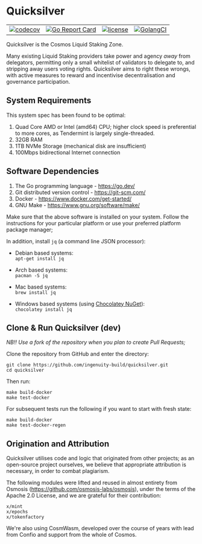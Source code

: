 # Quicksilver


|                                                                                                                                                |                                                                                                                                                                    |                                                                                                                                                       |                                                                                                                                                      |
|------------------------------------------------------------------------------------------------------------------------------------------------|--------------------------------------------------------------------------------------------------------------------------------------------------------------------|-------------------------------------------------------------------------------------------------------------------------------------------------------|------------------------------------------------------------------------------------------------------------------------------------------------------|
| [![codecov](https://codecov.io/gh/ingenuity-build/quicksilver/branch/main/graph/badge.svg)](https://codecov.io/gh/ingenuity-build/quicksilver) | [![Go Report Card](https://goreportcard.com/badge/github.com/ingenuity-build/quicksilver)](https://goreportcard.com/report/github.com/ingenuity-build/quicksilver) | [![license](https://img.shields.io/github/license/ingenuity-build/quicksilver.svg)](https://github.com/ingenuity-build/quicksilver/blob/main/LICENSE) | [![GolangCI](https://golangci.com/badges/github.com/ingenuity-build/quicksilver.svg)](https://golangci.com/r/github.com/ingenuity-build/quicksilver) |

Quicksilver is the Cosmos Liquid Staking Zone.

Many existing Liquid Staking providers take power and agency _away_ from delegators, permitting only a small whitelist
of validators to delegate to, and stripping away users voting rights. Quicksilver aims to right these wrongs, with
active measures to reward and incentivise decentralisation and governance participation.


## System Requirements
This system spec has been found to be optimal:

1. Quad Core AMD or Intel (amd64) CPU; higher clock speed is preferential to more cores, as Tendermint is largely single-threaded.
2. 32GB RAM 
3. 1TB NVMe Storage (mechanical disk are insufficient)
4. 100Mbps bidirectional Internet connection

## Software Dependencies
1. The Go programming language - <https://go.dev/>
2. Git distributed version control - <https://git-scm.com/>
3. Docker - <https://www.docker.com/get-started/>
4. GNU Make - <https://www.gnu.org/software/make/>

Make sure that the above software is installed on your system. Follow the instructions for your particular platform or use your preferred platform package manager;

In addition, install `jq` (a command line JSON processor):

 - Debian based systems:  
`apt-get install jq`

 - Arch based systems:  
`pacman -S jq`

 - Mac based systems:  
`brew install jq`

 - Windows based systems (using [Chocolatey NuGet](https://chocolatey.org/)):  
`chocolatey install jq`

## Clone & Run Quicksilver (dev)

_NB!! Use a fork of the repository when you plan to create Pull Requests;_

Clone the repository from GitHub and enter the directory:

    git clone https://github.com/ingenuity-build/quicksilver.git
    cd quicksilver

Then run:

    make build-docker
    make test-docker

For subsequent tests run the following if you want to start with fresh state:

    make build-docker
    make test-docker-regen


## Origination and Attribution

Quicksilver utilises code and logic that originated from other projects; as an open-source project ourselves, we believe that appropriate attribution is necessary, in order to combat plagiarism.

The following modules were lifted and reused in almost entirety from Osmosis (<https://github.com/osmosis-labs/osmosis>), under the terms of the Apache 2.0 License, and we are grateful for their contribution:

    x/mint
    x/epochs
    x/tokenfactory

We're also using CosmWasm, developed over the course of years with lead from Confio and support from the whole of Cosmos. 

